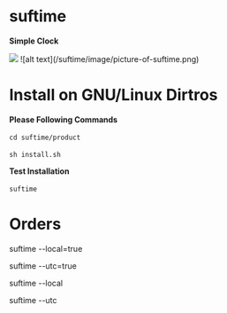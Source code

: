 # suftime
<strong>Simple Clock</strong>

<img src="https://github.com/sami2020pro/suftime/suftime/image/picture-of-suftime.png" />
![alt text](/suftime/image/picture-of-suftime.png)

# Install on GNU/Linux Dirtros 
<b>Please Following Commands</b>

`cd suftime/product`

`sh install.sh`

<b>Test Installation</b>

`suftime`

# Orders

<p>suftime --local=true</p>
<p>suftime --utc=true</p>

<p>suftime --local</p>
<p>suftime --utc</p>
